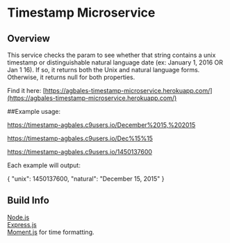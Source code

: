# Timestamp Microservice

## Overview

This service checks the param to see whether that string contains a unix timestamp or distinguishable natural language date (ex: January 1, 2016 OR Jan 1 16). If so, it returns both the Unix and natural language forms. Otherwise, it returns null for both properties.

Find it here: [https://agbales-timestamp-microservice.herokuapp.com/](https://agbales-timestamp-microservice.herokuapp.com/)

##Example usage:

https://timestamp-agbales.c9users.io/December%2015,%202015

https://timestamp-agbales.c9users.io/Dec%15%15

https://timestamp-agbales.c9users.io/1450137600

Each example will output:

{ "unix": 1450137600, "natural": "December 15, 2015" }

## Build Info

[Node.js](https://nodejs.org/en/)  
[Express.js](http://expressjs.com/)  
[Moment.js](https://github.com/moment/moment/) for time formatting.
